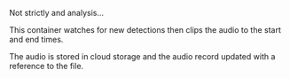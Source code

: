 Not strictly and analysis...

This container watches for new detections then clips the audio to the start and end times.

The audio is stored in cloud storage and the audio record updated with a reference to the file.
